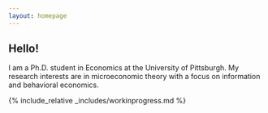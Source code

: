 ```yaml
---
layout: homepage
---
```


## Hello!

I am a Ph.D. student in Economics at the University of Pittsburgh. My research interests are in microeconomic theory with a focus on information and behavioral economics.

{% include_relative _includes/workinprogress.md %}

<!--

{% include_relative _includes/publications.md %}

{% include_relative _includes/services.md %}

-->
